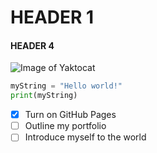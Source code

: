 # HEADER 1
#### HEADER 4
![Image of Yaktocat](https://octodex.github.com/images/yaktocat.png)

```python
myString = "Hello world!"
print(myString)
```

- [x] Turn on GitHub Pages
- [ ] Outline my portfolio
- [ ] Introduce myself to the world
